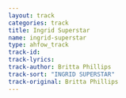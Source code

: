 ```yaml
---
layout: track
categories: track
title: Ingrid Superstar
name: ingrid-superstar
type: ahfow_track
track-id: 
track-lyrics: 
track-author: Britta Phillips
track-sort: "INGRID SUPERSTAR"
track-original: Britta Phillips
---
```

